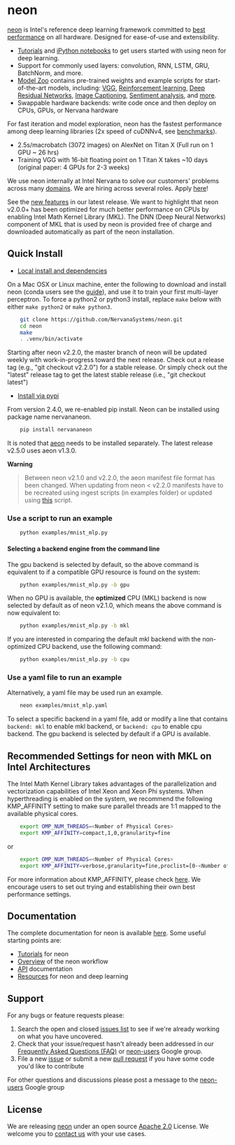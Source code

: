 # neon

[neon](https://github.com/NervanaSystems/neon) is Intel's reference deep learning framework committed to [best performance](https://github.com/soumith/convnet-benchmarks) on all hardware. Designed for ease-of-use and extensibility.

* [Tutorials](http://neon.nervanasys.com/docs/latest/tutorials.html) and [iPython notebooks](https://github.com/NervanaSystems/meetup) to get users started with using neon for deep learning.
* Support for commonly used layers: convolution, RNN, LSTM, GRU, BatchNorm, and more.
* [Model Zoo](https://github.com/NervanaSystems/ModelZoo) contains pre-trained weights and example scripts for start-of-the-art models, including: [VGG](https://github.com/NervanaSystems/ModelZoo/tree/master/ImageClassification/ILSVRC2012/VGG), [Reinforcement learning](https://github.com/NervanaSystems/ModelZoo/tree/master/DeepReinforcement), [Deep Residual Networks](https://github.com/NervanaSystems/ModelZoo/tree/master/SceneClassification/DeepResNet), [Image Captioning](https://github.com/NervanaSystems/ModelZoo/tree/master/ImageCaptioning), [Sentiment analysis](https://github.com/NervanaSystems/ModelZoo/tree/master/NLP/SentimentClassification/IMDB), and [more](http://neon.nervanasys.com/docs/latest/model_zoo.html).
* Swappable hardware backends: write code once and then deploy on CPUs, GPUs, or Nervana hardware

For fast iteration and model exploration, neon has the fastest performance among deep learning libraries (2x speed of cuDNNv4, see [benchmarks](https://github.com/soumith/convnet-benchmarks)).
* 2.5s/macrobatch (3072 images) on AlexNet on Titan X (Full run on 1 GPU ~ 26 hrs)
* Training VGG with 16-bit floating point on 1 Titan X takes ~10 days (original paper: 4 GPUs for 2-3 weeks)

We use neon internally at Intel Nervana to solve our customers' problems across many
[domains](http://www.nervanasys.com/solutions/). We are hiring across several
roles. Apply [here](http://www.nervanasys.com/careers/)!

See the [new features](https://github.com/NervanaSystems/neon/blob/master/ChangeLog) in our latest release.
We want to highlight that neon v2.0.0+ has been optimized for much better performance on CPUs by enabling Intel Math Kernel Library (MKL). The DNN (Deep Neural Networks) component of MKL that is used by neon is provided free of charge and downloaded automatically as part of the neon installation.

## Quick Install

* [Local install and dependencies](http://neon.nervanasys.com/docs/latest/installation.html)

On a Mac OSX or Linux machine, enter the following to download and install
neon (conda users see the [guide](http://neon.nervanasys.com/docs/latest/installation.html)), and use it to train your first multi-layer perceptron. To force a python2 or python3 install, replace `make` below with either `make python2` or `make python3`.

```bash
    git clone https://github.com/NervanaSystems/neon.git
    cd neon
    make
    . .venv/bin/activate
```

Starting after neon v2.2.0, the master branch of neon will be updated weekly with work-in-progress toward the next release. Check out a release tag (e.g., "git checkout v2.2.0") for a stable release. Or simply check out the "latest" release tag to get the latest stable release (i.e., "git checkout latest")

* [Install via pypi](https://pypi.python.org/pypi/nervananeon)

From version 2.4.0, we re-enabled pip install. Neon can be installed using package name nervananeon. 

```bash
    pip install nervananeon
```

It is noted that [aeon](https://aeon.nervanasys.com/index.html/getting_started.html) needs to be installed separately. The latest release v2.5.0 uses aeon v1.3.0.

**Warning**

> Between neon v2.1.0 and v2.2.0, the aeon manifest file format has been changed. When updating from neon < v2.2.0 manifests have to be recreated using ingest scripts (in examples folder) or updated using [this](neon/data/convert_manifest.py) script.

### Use a script to run an example

```bash
    python examples/mnist_mlp.py 
```

#### Selecting a backend engine from the command line

The gpu backend is selected by default, so the above command is equivalent to if a compatible GPU resource is found on the system:

```bash
    python examples/mnist_mlp.py -b gpu
```

When no GPU is available, the **optimized** CPU (MKL) backend is now selected by default as of neon v2.1.0, which means the above command is now equivalent to:

```bash
    python examples/mnist_mlp.py -b mkl
```

If you are interested in comparing the default mkl backend with the non-optimized CPU backend, use the following command:

```bash
    python examples/mnist_mlp.py -b cpu
```

### Use a yaml file to run an example

Alternatively, a yaml file may be used run an example.

```bash
    neon examples/mnist_mlp.yaml
```

To select a specific backend in a yaml file, add or modify a line that contains ``backend: mkl`` to enable mkl backend, or ``backend: cpu`` to enable cpu backend.  The gpu backend is selected by default if a GPU is available.

## Recommended Settings for neon with MKL on Intel Architectures

The Intel Math Kernel Library takes advantages of the parallelization and vectorization capabilities of Intel Xeon and Xeon Phi systems. When hyperthreading is enabled on the system, we recommend 
the following KMP_AFFINITY setting to make sure parallel threads are 1:1 mapped to the available physical cores. 

```bash
    export OMP_NUM_THREADS=<Number of Physical Cores>
    export KMP_AFFINITY=compact,1,0,granularity=fine  
```
or 
```bash
    export OMP_NUM_THREADS=<Number of Physical Cores>
    export KMP_AFFINITY=verbose,granularity=fine,proclist=[0-<Number of Physical Cores>],explicit
```
For more information about KMP_AFFINITY, please check [here](https://software.intel.com/en-us/node/522691).
We encourage users to set out trying and establishing their own best performance settings. 


## Documentation

The complete documentation for neon is available
[here](http://neon.nervanasys.com/docs/latest). Some useful starting points are:

* [Tutorials](http://neon.nervanasys.com/docs/latest/tutorials.html) for neon
* [Overview](http://neon.nervanasys.com/docs/latest/overview.html) of the neon workflow
* [API](http://neon.nervanasys.com/docs/latest/api.html) documentation
* [Resources](http://neon.nervanasys.com/docs/latest/resources.html) for neon and deep learning


## Support

For any bugs or feature requests please:

1. Search the open and closed
   [issues list](https://github.com/NervanaSystems/neon/issues) to see if we're
   already working on what you have uncovered.
2. Check that your issue/request hasn't already been addressed in our
   [Frequently Asked Questions (FAQ)](http://neon.nervanasys.com/docs/latest/faq.html)
   or [neon-users](https://groups.google.com/forum/#!forum/neon-users) Google
   group.
3. File a new [issue](https://github.com/NervanaSystems/neon/issues) or submit
   a new [pull request](https://github.com/NervanaSystems/neon/pulls) if you
   have some code you'd like to contribute

For other questions and discussions please post a message to the
   [neon-users](https://groups.google.com/forum/?hl=en#!forum/neon-users)
   Google group

## License

We are releasing [neon](https://github.com/NervanaSystems/neon) under an open source
[Apache 2.0](https://www.apache.org/licenses/LICENSE-2.0) License. We welcome you to [contact us](mailto:info@nervanasys.com) with your use cases.
